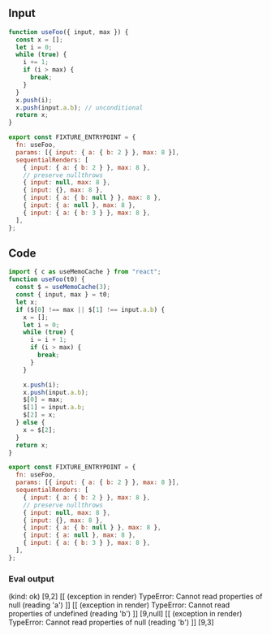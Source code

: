 
## Input

```javascript
function useFoo({ input, max }) {
  const x = [];
  let i = 0;
  while (true) {
    i += 1;
    if (i > max) {
      break;
    }
  }
  x.push(i);
  x.push(input.a.b); // unconditional
  return x;
}

export const FIXTURE_ENTRYPOINT = {
  fn: useFoo,
  params: [{ input: { a: { b: 2 } }, max: 8 }],
  sequentialRenders: [
    { input: { a: { b: 2 } }, max: 8 },
    // preserve nullthrows
    { input: null, max: 8 },
    { input: {}, max: 8 },
    { input: { a: { b: null } }, max: 8 },
    { input: { a: null }, max: 8 },
    { input: { a: { b: 3 } }, max: 8 },
  ],
};

```

## Code

```javascript
import { c as useMemoCache } from "react";
function useFoo(t0) {
  const $ = useMemoCache(3);
  const { input, max } = t0;
  let x;
  if ($[0] !== max || $[1] !== input.a.b) {
    x = [];
    let i = 0;
    while (true) {
      i = i + 1;
      if (i > max) {
        break;
      }
    }

    x.push(i);
    x.push(input.a.b);
    $[0] = max;
    $[1] = input.a.b;
    $[2] = x;
  } else {
    x = $[2];
  }
  return x;
}

export const FIXTURE_ENTRYPOINT = {
  fn: useFoo,
  params: [{ input: { a: { b: 2 } }, max: 8 }],
  sequentialRenders: [
    { input: { a: { b: 2 } }, max: 8 },
    // preserve nullthrows
    { input: null, max: 8 },
    { input: {}, max: 8 },
    { input: { a: { b: null } }, max: 8 },
    { input: { a: null }, max: 8 },
    { input: { a: { b: 3 } }, max: 8 },
  ],
};

```
      
### Eval output
(kind: ok) [9,2]
[[ (exception in render) TypeError: Cannot read properties of null (reading 'a') ]]
[[ (exception in render) TypeError: Cannot read properties of undefined (reading 'b') ]]
[9,null]
[[ (exception in render) TypeError: Cannot read properties of null (reading 'b') ]]
[9,3]